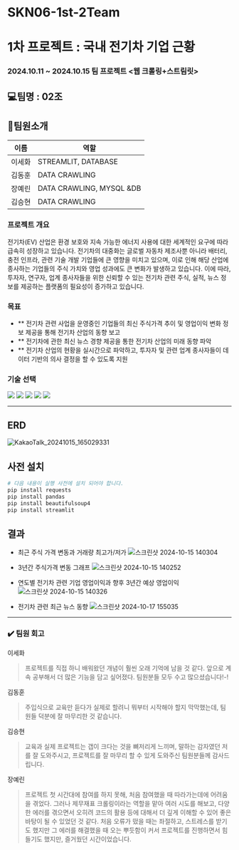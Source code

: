 # SKN06-1st-2Team

# 1차 프로젝트 : 국내 전기차 기업 근황 
### 2024.10.11 ~ 2024.10.15 팀 프로젝트 <웹 크롤링+스트림릿>

## 💻팀명 : 02조

## 👥팀원소개

| 이름     | 역할                                                                                          |
|----------|-----------------------------------------------------------------------------------------------|
| 이세화   |  STREAMLIT, DATABASE                                                                          |
| 김동훈   |  DATA CRAWLING                                                                                |
| 장예린   |  DATA CRAWLING, MYSQL &DB                                                                     |
| 김승현   |  DATA CRAWLING                                                                                |


### 프로젝트 개요

전기차(EV) 산업은 환경 보호와 지속 가능한 에너지 사용에 대한 세계적인 요구에 따라 급속히 성장하고 있습니다. 전기차의 대중화는 글로벌 자동차 제조사뿐 아니라 배터리, 충전 인프라, 관련 기술 개발 기업들에 큰 영향을 미치고 있으며, 이로 인해 해당 산업에 종사하는 기업들의 주식 가치와 영업 성과에도 큰 변화가 발생하고 있습니다. 이에 따라, 투자자, 연구자, 업계 종사자들을 위한 신뢰할 수 있는 전기차 관련 주식, 실적, 뉴스 정보를 제공하는 플랫폼의 필요성이 증가하고 있습니다.


    

### 목표

- ** 전기차 관련 사업을 운영중인 기업들의 최신 주식가격 추이 및 영업이익 변화 정보 제공을 통해 전기차 산업의 동향 보고
- ** 전기차에 관한 최신 뉴스 경향 제공을 통한 전기차 산업의 미래 동향 파악
- ** 전기차 산업의 현황을 실시간으로 파악하고, 투자자 및 관련 업계 종사자들이 데이터 기반의 의사 결정을 할 수 있도록 지원


 ### 기술 선택
<div>
        <img src="https://img.shields.io/badge/python-3776AB?style=flat&logo=python&logoColor=white"/>
        <img src="https://img.shields.io/badge/MySQL-4479A1?style=flat&logo=MySQL&logoColor=white"/>
        <img src="https://img.shields.io/badge/Discord-5865F2?style=flat&logo=Discord&logoColor=white">
        <img src="https://img.shields.io/badge/Github-181717?style=flat&logo=Github&logoColor=white">
        <img src="https://img.shields.io/badge/Streamlit-FF4B4B?style=flat&logo=Streamlit&logoColor=white"/>
</div>

<hr>

## ERD
![KakaoTalk_20241015_165029331](https://github.com/user-attachments/assets/7e5908f1-8e5b-48d1-880f-20310e31969a)



## 사전 설치

```bash
# 다음 내용이 실행 사전에 설치 되어야 합니다.
pip install requests
pip install pandas
pip install beautifulsoup4
pip install streamlit
```


## 결과
- 최근 주식 가격 변동과 거래량 최고가/저가 
![스크린샷 2024-10-15 140304](https://github.com/user-attachments/assets/51b16146-ee27-492b-b6ab-43710a0aa89d)

- 3년간 주식가격 변동 그래프
![스크린샷 2024-10-15 140252](https://github.com/user-attachments/assets/90769430-ea8c-422b-b674-60b7677b42aa)

- 연도별 전기차 관련 기업 영업이익과 향후 3년간 예상 영업이익
![스크린샷 2024-10-15 140326](https://github.com/user-attachments/assets/21b3350d-9c9c-4be0-b295-9674ab8c52c7)

- 전기차 관련 최근 뉴스 동향
![스크린샷 2024-10-17 155035](https://github.com/user-attachments/assets/ab92f6d4-1e52-4db1-9f8a-206484196fa7)

---

### ✔️ 팀원 회고

이세화
> 프로젝트를 직접 하니 배워왔던 개념이 훨씬 오래 기억에 남을 것 같다. 앞으로 계속 공부해서 더 많은 기능을 담고 싶어졌다. 팀원분들 모두 수고 많으셨습니다!-!
> 
> 
김동훈
> 주입식으로 교육만 듣다가 실제로 할려니 뭐부터 시작해야 할지 막막했는데,
> 팀원들 덕분에 잘 마무리한 것 같습니다.
>
김승현
>교육과 실제 프로젝트는 갭이 크다는 것을 뼈저리게 느끼며, 말하는 감자였던 저를 잘 도와주시고, 프로젝트를 잘 마무리 할 수 있게 도와주신 팀원분들께 감사드립니다.
>
>
장예린
>프로젝트 첫 시간대에 참여를 하지 못해, 처음 참여했을 때 따라가는데에 어려움을 겪었다. 그러나 제무재표 크롤링이라는 역할을 맡아 여러 시도를 해보고, 다양한 에러를 겪으면서 오히려 코드의 활용 등에 대해서 더 깊게 이해할 수 있어 좋은 바탕이 될 수 있었던 것 같다. 
처음 오류가 떴을 때는 좌절하고, 스트레스를 받기도 했지만 그 에러를 해결했을 때 오는 뿌듯함이 커서 프로젝트를 진행하면서 힘들기도 했지만, 즐거웠던 시간이었습니다. 



>
>

